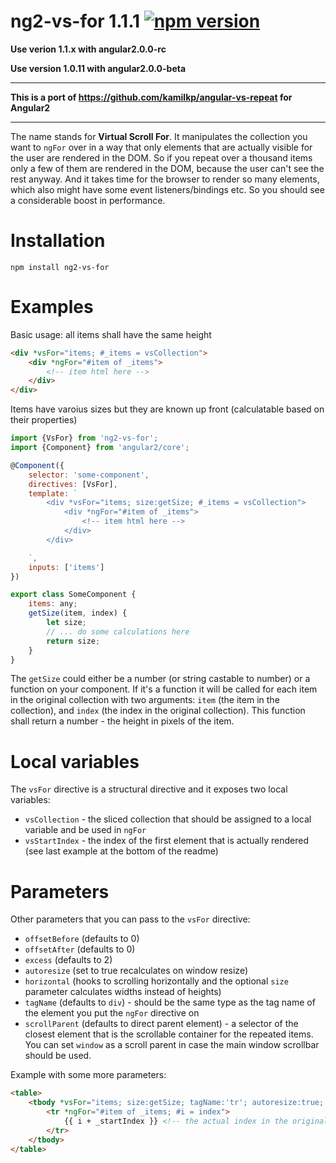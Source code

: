 ng2-vs-for 1.1.1 [![npm version](https://badge.fury.io/js/ng2-vs-for.svg)](https://badge.fury.io/js/ng2-vs-for)
===

**Use verion 1.1.x with angular2.0.0-rc**

**Use version 1.0.11 with angular2.0.0-beta**

---

**This is a port of https://github.com/kamilkp/angular-vs-repeat for Angular2**

---

The name stands for **Virtual Scroll For**. It manipulates the collection you want to `ngFor` over in a way that only elements that are actually visible for the user are rendered in the DOM. So if you repeat over a thousand items only a few of them are rendered in the DOM, because the user can't see the rest anyway. And it takes time for the browser to render so many elements, which also might have some event listeners/bindings etc. So you should see a considerable boost in performance.

Installation
===

`npm install ng2-vs-for`

Examples
===

Basic usage:
all items shall have the same height

```html
<div *vsFor="items; #_items = vsCollection">
    <div *ngFor="#item of _items">
        <!-- item html here -->
    </div>
</div>
```

Items have varoius sizes but they are known up front (calculatable based on their properties)

```javascript
import {VsFor} from 'ng2-vs-for';
import {Component} from 'angular2/core';

@Component({
    selector: 'some-component',
    directives: [VsFor],
    template: `
        <div *vsFor="items; size:getSize; #_items = vsCollection">
            <div *ngFor="#item of _items">
                <!-- item html here -->
            </div>
        </div>

    `,
    inputs: ['items']
})

export class SomeComponent {
    items: any;
    getSize(item, index) {
        let size;
        // ... do some calculations here
        return size;
    }
}
```

The `getSize` could either be a number (or string castable to number) or a function on your component. If it's a function it will be called for each item in the original collection with two arguments: `item` (the item in the collection), and `index` (the index in the original collection). This function shall return a number - the height in pixels of the item.

Local variables
===

The `vsFor` directive is a structural directive and it exposes two local variables:

- `vsCollection` - the sliced collection that should be assigned to a local variable and be used in `ngFor`
- `vsStartIndex` - the index of the first element that is actually rendered (see last example at the bottom of the readme)

Parameters
===

Other parameters that you can pass to the `vsFor` directive:

 - `offsetBefore` (defaults to 0)
 - `offsetAfter` (defaults to 0)
 - `excess` (defaults to 2)
 - `autoresize` (set to true recalculates on window resize)
 - `horizontal` (hooks to scrolling horizontally and the optional `size` parameter calculates widths instead of heights)
 - `tagName` (defaults to `div`) - should be the same type as the tag name of the element you put the `ngFor` directive on
 - `scrollParent` (defaults to direct parent element) - a selector of the closest element that is the scrollable container for the repeated items. You can set `window` as a scroll parent in case the main window scrollbar should be used.

Example with some more parameters:

```html
<table>
    <tbody *vsFor="items; size:getSize; tagName:'tr'; autoresize:true; scrollParent:'window'; excess:3; #_items = vsCollection; #_startIndex = vsStartIndex">
        <tr *ngFor="#item of _items; #i = index">
            {{ i + _startIndex }} <!-- the actual index in the original collection  -->
        </tr>
    </tbody>
</table>
```
